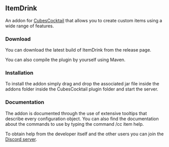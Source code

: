 ## ItemDrink

An addon for [CubesCocktail](https://github.com/CubesCocktail/CubesCocktail) that allows you to create custom items using a wide range of features.

### Download

You can download the latest build of ItemDrink from the release page.

You can also compile the plugin by yourself using Maven.

### Installation

To install the addon simply drag and drop the associated jar file inside the addons folder inside the CubesCocktail plugin folder and start the server.

### Documentation

The addon is documented through the use of extensive tooltips that describe every configuration object. You can also find the documentation about the commands to use by typing the command /cc item help.

To obtain help from the developer itself and the other users you can join the [Discord server](https://discord.gg/TzREkc9).